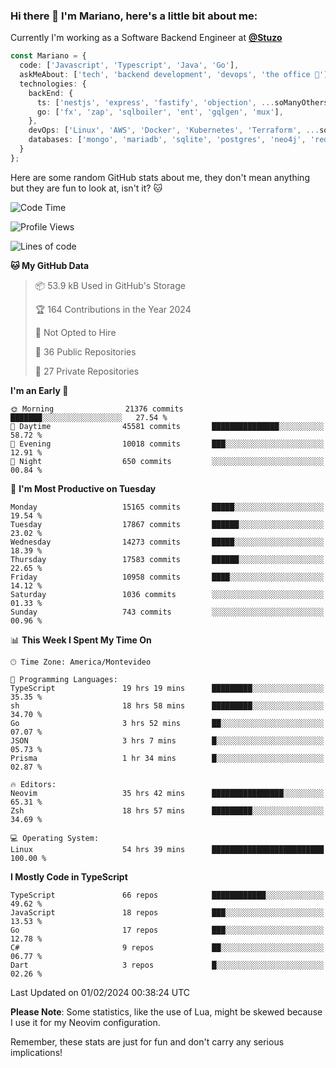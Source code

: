 ### Hi there 👋 I'm Mariano, here's a little bit about me:

Currently I'm working as a Software Backend Engineer at [**@Stuzo**](https://www.stuzo.com/)

```ts
const Mariano = {
  code: ['Javascript', 'Typescript', 'Java', 'Go'],
  askMeAbout: ['tech', 'backend development', 'devops', 'the office 💼'],
  technologies: {
    backEnd: {
      ts: ['nestjs', 'express', 'fastify', 'objection', ...soManyOthersFrameworks],
      go: ['fx', 'zap', 'sqlboiler', 'ent', 'gqlgen', 'mux'],
    },
    devOps: ['Linux', 'AWS', 'Docker', 'Kubernetes', 'Terraform', ...soManyOthersTools],
    databases: ['mongo', 'mariadb', 'sqlite', 'postgres', 'neo4j', 'redis', ...],
  }
};
```

Here are some random GitHub stats about me, they don't mean anything but they are fun to look at, isn't it? 🐱

<!--START_SECTION:waka-->
![Code Time](http://img.shields.io/badge/Code%20Time-1%2C613%20hrs%2045%20mins-blue)

![Profile Views](http://img.shields.io/badge/Profile%20Views-0-blue)

![Lines of code](https://img.shields.io/badge/From%20Hello%20World%20I%27ve%20Written-14.3%20million%20lines%20of%20code-blue)

**🐱 My GitHub Data** 

> 📦 53.9 kB Used in GitHub's Storage 
 > 
> 🏆 164 Contributions in the Year 2024
 > 
> 🚫 Not Opted to Hire
 > 
> 📜 36 Public Repositories 
 > 
> 🔑 27 Private Repositories 
 > 
**I'm an Early 🐤** 

```text
🌞 Morning                21376 commits       ███████░░░░░░░░░░░░░░░░░░   27.54 % 
🌆 Daytime                45581 commits       ███████████████░░░░░░░░░░   58.72 % 
🌃 Evening                10018 commits       ███░░░░░░░░░░░░░░░░░░░░░░   12.91 % 
🌙 Night                  650 commits         ░░░░░░░░░░░░░░░░░░░░░░░░░   00.84 % 
```
📅 **I'm Most Productive on Tuesday** 

```text
Monday                   15165 commits       █████░░░░░░░░░░░░░░░░░░░░   19.54 % 
Tuesday                  17867 commits       ██████░░░░░░░░░░░░░░░░░░░   23.02 % 
Wednesday                14273 commits       █████░░░░░░░░░░░░░░░░░░░░   18.39 % 
Thursday                 17583 commits       ██████░░░░░░░░░░░░░░░░░░░   22.65 % 
Friday                   10958 commits       ████░░░░░░░░░░░░░░░░░░░░░   14.12 % 
Saturday                 1036 commits        ░░░░░░░░░░░░░░░░░░░░░░░░░   01.33 % 
Sunday                   743 commits         ░░░░░░░░░░░░░░░░░░░░░░░░░   00.96 % 
```


📊 **This Week I Spent My Time On** 

```text
🕑︎ Time Zone: America/Montevideo

💬 Programming Languages: 
TypeScript               19 hrs 19 mins      █████████░░░░░░░░░░░░░░░░   35.35 % 
sh                       18 hrs 58 mins      █████████░░░░░░░░░░░░░░░░   34.70 % 
Go                       3 hrs 52 mins       ██░░░░░░░░░░░░░░░░░░░░░░░   07.07 % 
JSON                     3 hrs 7 mins        █░░░░░░░░░░░░░░░░░░░░░░░░   05.73 % 
Prisma                   1 hr 34 mins        █░░░░░░░░░░░░░░░░░░░░░░░░   02.87 % 

🔥 Editors: 
Neovim                   35 hrs 42 mins      ████████████████░░░░░░░░░   65.31 % 
Zsh                      18 hrs 57 mins      █████████░░░░░░░░░░░░░░░░   34.69 % 

💻 Operating System: 
Linux                    54 hrs 39 mins      █████████████████████████   100.00 % 
```

**I Mostly Code in TypeScript** 

```text
TypeScript               66 repos            ████████████░░░░░░░░░░░░░   49.62 % 
JavaScript               18 repos            ███░░░░░░░░░░░░░░░░░░░░░░   13.53 % 
Go                       17 repos            ███░░░░░░░░░░░░░░░░░░░░░░   12.78 % 
C#                       9 repos             ██░░░░░░░░░░░░░░░░░░░░░░░   06.77 % 
Dart                     3 repos             █░░░░░░░░░░░░░░░░░░░░░░░░   02.26 % 
```




 Last Updated on 01/02/2024 00:38:24 UTC
<!--END_SECTION:waka-->

**Please Note**: Some statistics, like the use of Lua, might be skewed because I use it for my Neovim configuration.

Remember, these stats are just for fun and don't carry any serious implications!
